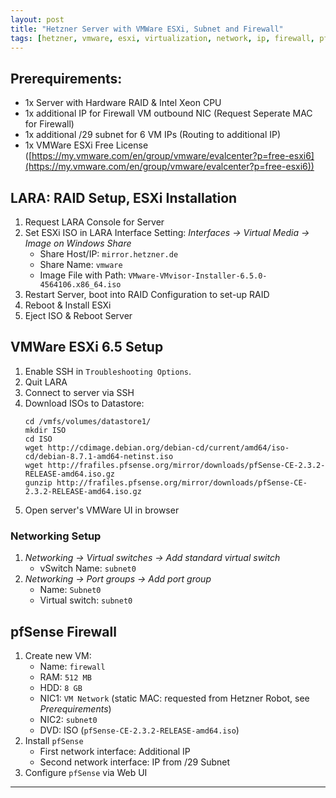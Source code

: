 ```yaml
---
layout: post
title: "Hetzner Server with VMWare ESXi, Subnet and Firewall"
tags: [hetzner, vmware, esxi, virtualization, network, ip, firewall, pfsense]
---
```


## Prerequirements:
- 1x Server with Hardware RAID & Intel Xeon CPU 
- 1x additional IP for Firewall VM outbound NIC (Request Seperate MAC for Firewall)
- 1x additional /29 subnet for 6 VM IPs (Routing to additional IP)
- 1x VMWare ESXi Free License ([https://my.vmware.com/en/group/vmware/evalcenter?p=free-esxi6](https://my.vmware.com/en/group/vmware/evalcenter?p=free-esxi6))

## LARA: RAID Setup, ESXi Installation
1. Request LARA Console for Server
2. Set ESXi ISO in LARA Interface Setting: *Interfaces -> Virtual Media -> Image on Windows Share*
    - Share Host/IP: `mirror.hetzner.de`
    - Share Name: `vmware`
    - Image File with Path: `VMware-VMvisor-Installer-6.5.0-4564106.x86_64.iso`
3. Restart Server, boot into RAID Configuration to set-up RAID
4. Reboot & Install ESXi
5. Eject ISO & Reboot Server

## VMWare ESXi 6.5 Setup
1. Enable SSH in `Troubleshooting Options`.
2. Quit LARA
3. Connect to server via SSH
4. Download ISOs to Datastore:
   ```
   cd /vmfs/volumes/datastore1/
   mkdir ISO
   cd ISO
   wget http://cdimage.debian.org/debian-cd/current/amd64/iso-cd/debian-8.7.1-amd64-netinst.iso
   wget http://frafiles.pfsense.org/mirror/downloads/pfSense-CE-2.3.2-RELEASE-amd64.iso.gz
   gunzip http://frafiles.pfsense.org/mirror/downloads/pfSense-CE-2.3.2-RELEASE-amd64.iso.gz
   ```
5. Open server's VMWare UI in browser

### Networking Setup
1. *Networking -> Virtual switches -> Add standard virtual switch*
    - vSwitch Name: `subnet0`
2. *Networking -> Port groups -> Add port group*
    - Name: `Subnet0`
    - Virtual switch: `subnet0`

## pfSense Firewall
1. Create new VM:
    - Name: `firewall`
    - RAM: `512 MB`
    - HDD: `8 GB`
    - NIC1: `VM Network` (static MAC: requested from Hetzner Robot, see *Prerequirements*)
    - NIC2: `subnet0`
    - DVD: ISO (`pfSense-CE-2.3.2-RELEASE-amd64.iso`)
2. Install `pfSense`
    - First network interface: Additional IP
    - Second network interface: IP from /29 Subnet
3. Configure `pfSense` via Web UI

---
